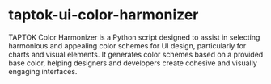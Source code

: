 # taptok-ui-color-harmonizer
TAPTOK Color Harmonizer is a Python script designed to assist in selecting harmonious and appealing color schemes for UI design, particularly for charts and visual elements. It generates color schemes based on a provided base color, helping designers and developers create cohesive and visually engaging interfaces.

